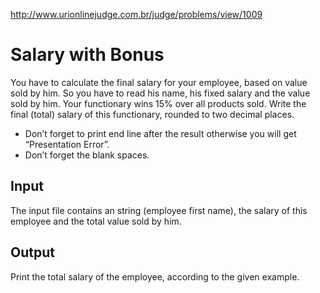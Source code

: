 http://www.urionlinejudge.com.br/judge/problems/view/1009

# Salary with Bonus

You have to calculate the final salary for your employee,
based on value sold by him. So you have to read his name,
his fixed salary and the value sold by him. Your functionary
wins 15% over all products sold. Write the final (total)
salary of this functionary, rounded to two decimal places.

- Don’t forget to print end line after the result otherwise you will get
“Presentation Error”.
- Don’t forget the blank spaces.

## Input

The input file contains an string (employee first name),
the salary of this employee and the total value sold by him.

## Output

Print the total salary of the employee, according to the
given example.
